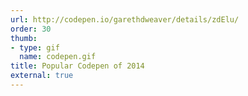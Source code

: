 ```yaml
---
url: http://codepen.io/garethdweaver/details/zdElu/
order: 30
thumb:
- type: gif
  name: codepen.gif
title: Popular Codepen of 2014
external: true
---
```

